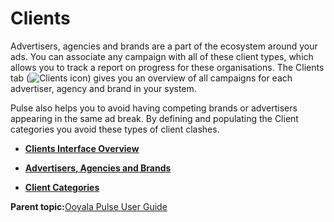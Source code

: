 # Clients

Advertisers, agencies and brands are a part of the ecosystem around your ads. You can associate any campaign with all of these client types, which allows you to track a report on progress for these organisations. The Clients tab \(![Clients icon](../../image/pulse_clients_icon.png)\) gives you an overview of all campaigns for each advertiser, agency and brand in your system.

Pulse also helps you to avoid having competing brands or advertisers appearing in the same ad break. By defining and populating the Client categories you avoid these types of client clashes.

-   **[Clients Interface Overview](../../../oadtech/ad_serving/ug/clients_interface_overview.md)**  

-   **[Advertisers, Agencies and Brands](../../../oadtech/ad_serving/ug/clients_add_new_client.md)**  

-   **[Client Categories](../../../oadtech/ad_serving/ug/client_categories.md)**  


**Parent topic:**[Ooyala Pulse User Guide](../../../oadtech/ad_serving/ug/introduction.md)

